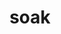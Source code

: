 ---
category: 4-letters
denotation: null
name: soak
reference_link: https://www.etymonline.com/word/soak
root_language: null
root_name: null
title: soak
type: free
word_sums:
- respelling: soak
  sum: 'Soak + '
---